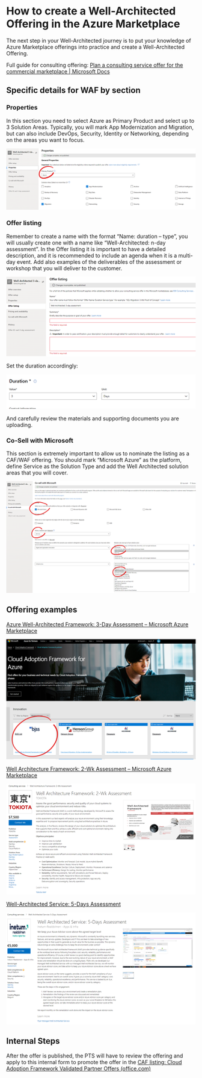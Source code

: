 How to create a Well-Architected Offering in the Azure Marketplace
===

The next step in your Well-Architected journey is to put your knowledge of Azure Marketplace offerings into practice and create a Well-Architected Offering.

Full guide for consulting offering: [Plan a consulting service offer for the commercial marketplace | Microsoft Docs][planoffer]

## Specific details for WAF by section

### Properties

In this section you need to select Azure as Primary Product and select up to 3 Solution Areas. Typically, you will mark App Modernization and Migration, but can also include DevOps, Security, Identity or Networking, depending on the areas you want to focus.

![properties]

 
### Offer listing

Remember to create a name with the format “Name: duration – type”, you will usually create one with a name like “Well-Architected: n-day assessment”. In the Offer listing it is important to have a detailed description, and it is recommended to include an agenda when it is a multi-day event. Add also examples of the deliverables of the assessment or workshop that you will deliver to the customer.

![listing]

Set the duration accordingly:

![duration] 

And carefully review the materials and supporting documents you are uploading.

### Co-Sell with Microsoft

This section is extremely important to allow us to nominate the listing as a CAF/WAF offering. You should mark “Microsoft Azure” as the platform, define Service as the Solution Type and add the Well Architected solution areas that you will cover.

![cosell]

## Offering examples

[Azure Well-Architected Framework: 3-Day Assessment – Microsoft Azure Marketplace][bjss-example]

![examples]

[Well Architecture Framework: 2-Wk Assessment – Microsoft Azure Marketplace][tokiota-example]

![examples2]

[Well-Architected Service: 5-Days Assessment][inetum-example]

![examples3]
 
## Internal Steps

After the offer is published, the PTS will have to review the offering and apply to this internal form to promote the offer in the [CAF listing: Cloud Adoption Framework Validated Partner Offers (office.com)][caf-listing]


[planoffer]: https://docs.microsoft.com/azure/marketplace/plan-consulting-service-offer#eligibility-requirements
[bjss-example]: https://azuremarketplace.microsoft.com/en-US/marketplace/consulting-services/bjss.bjss-waf
[caf-listing]: https://forms.office.com/Pages/ResponsePage.aspx?id=v4j5cvGGr0GRqy180BHbR_CwR5yfKO9GnxfeSdkJMahUQjZOVEJZWDQzWUczU082UFZTNTc0VDFaSS4u&wdLOR=cB54E1B5D-2AD0-4A3A-834E-543086B11224
[inetum-example]: https://azuremarketplace.microsoft.com/en-us/marketplace/consulting-services/inetumrealdolmen_apps-infra.wafmgd
[tokiota-example]: https://azuremarketplace.microsoft.com/en-us/marketplace/consulting-services/tokiota.tkt-sec-waf?page=1&search=waf

[cosell]: ./offer_cosell.png
[duration]: ./offer_duration.png
[examples]: ./offer_examples.png
[examples2]: ./offer_examples2.png
[examples3]: ./offer_examples3.png
[listing]: ./offer_listing.png
[properties]: ./offer_properties.png "Set Azure as primary product"
